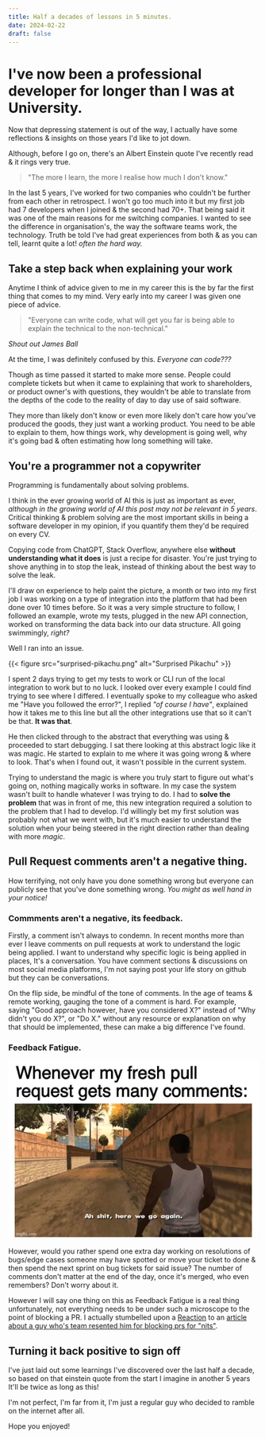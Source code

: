 ```yaml
---
title: Half a decades of lessons in 5 minutes.
date: 2024-02-22
draft: false
---
```

# I've now been a professional developer for longer than I was at University.
Now that depressing statement is out of the way, I actually have some reflections & insights on those years I'd like to jot down.

Although, before I go on, there's an Albert Einstein quote I've recently read & it rings very true.

> "The more I learn, the more I realise how much I don't know."
                                    

In the last 5 years, I've worked for two companies who couldn't be further from each other in retrospect. I won't go too much into it but my first job had 7 developers when I joined & the second had 70+. That being said it was one of the main reasons for me switching companies. I wanted to see the difference in organisation's, the way the software teams work, the technology. Truth be told I've had great experiences from both & as you can tell, learnt quite a lot! *often the hard way.*

## Take a step back when explaining your work

Anytime I think of advice given to me in my career this is the by far the first thing that comes to my mind. Very early into my career I was given one piece of advice.

> "Everyone can write code, what will get you far is being able to explain the technical to the non-technical."

*Shout out James Ball*

At the time, I was definitely confused by this. *Everyone can code???* 

Though as time passed it started to make more sense. People could complete tickets but when it came to explaining that work to shareholders, or product owner's with questions, they wouldn't be able to translate from the depths of the code to the reality of day to day use of said software.

They more than likely don't know or even more likely don't care how you've produced the goods, they just want a working product. You need to be able to explain to them, how things work, why development is going well, why it's going bad & often estimating how long something will take.

## You're a programmer not a copywriter

Programming is fundamentally about solving problems. 

I think in the ever growing world of AI this is just as important as ever, *although in the growing world of AI this post may not be relevant in 5 years*. Critical thinking & problem solving are the most important skills in being a software developer in my opinion, if you quantify them they'd be required on every CV.

Copying code from ChatGPT, Stack Overflow, anywhere else **without understanding what it does** is just a recipe for disaster. You're just trying to shove anything in to stop the leak, instead of thinking about the best way to solve the leak.

I'll draw on experience to help paint the picture, a month or two into my first job I was working on a type of integration into the platform that had been done over 10 times before. So it was a very simple structure to follow, I followed an example, wrote my tests, plugged in the new API connection, worked on transforming the data back into our data structure. All going swimmingly, *right?* 

Well I ran into an issue.

{{< figure
    src="surprised-pikachu.png"
    alt="Surprised Pikachu"
    >}}

I spent 2 days trying to get my tests to work or CLI run of the local integration to work but to no luck. I looked over every example I could find trying to see where I differed. I eventually spoke to my colleague who asked me "Have you followed the error?", I replied *"of course I have"*, explained how it takes me to this line but all the other integrations use that so it can't be that. **It was that**.

He then clicked through to the abstract that everything was using & proceeded to start debugging. I sat there looking at this abstract logic like it was magic. He started to explain to me where it was going wrong & where to look. That's when I found out, it wasn't possible in the current system.

Trying to understand the magic is where you truly start to figure out what's going on, nothing magically works in software. In my case the system wasn't built to handle whatever I was trying to do. I had to **solve the problem** that was in front of me, this new integration required a solution to the problem that I had to develop. I'd willingly bet my first solution was probably not what we went with, but it's much easier to understand the solution when your being steered in the right direction rather than dealing with more *magic*.

## Pull Request comments aren't a negative thing.

How terrifying, not only have you done something wrong but everyone can publicly see that you've done something wrong. *You might as well hand in your notice!* 


### Commments aren't a negative, its feedback.
Firstly, a comment isn't always to condemn. In recent months more than ever I leave comments on pull requests at work to understand the logic being applied. I want to understand why specific logic is being applied in places, It's a conversation. You have comment sections & discussions on most social media platforms, I'm not saying post your life story on github but they can be conversations. 

On the flip side, be mindful of the tone of comments. In the age of teams & remote working, gauging the tone of a comment is hard. For example, saying "Good approach however, have you considered X?" instead of "Why didn't you do X?", or "Do X." without any resource or explanation on why that should be implemented, these can make a big difference I've found.

### Feedback Fatigue.
![When my pr gets more comments](pr-comments.webp)

However, would you rather spend one extra day working on resolutions of bugs/edge cases someone may have spotted or move your ticket to done & then spend the next sprint on bug tickets for said issue? The number of comments don't matter at the end of the day, once it's merged, who even remembers? Don't worry about it.

However I will say one thing on this as Feedback Fatigue is a real thing unfortunately, not everything needs to be under such a microscope to the point of blocking a PR. I actually stumbelled upon a [Reaction](https://www.youtube.com/watch?v=08NlhU4gzdY) to an [article about a guy who's team resented him for blocking prs for "nits"](https://blog.danlew.net/2021/02/23/stop-nitpicking-in-code-reviews/).

## Turning it back positive to sign off 

I've just laid out some learnings I've discovered over the last half a decade, so based on that einstein quote from the start I imagine in another 5 years It'll be twice as long as this!

I'm not perfect, I'm far from it, I'm just a regular guy who decided to ramble on the internet after all.

Hope you enjoyed!
